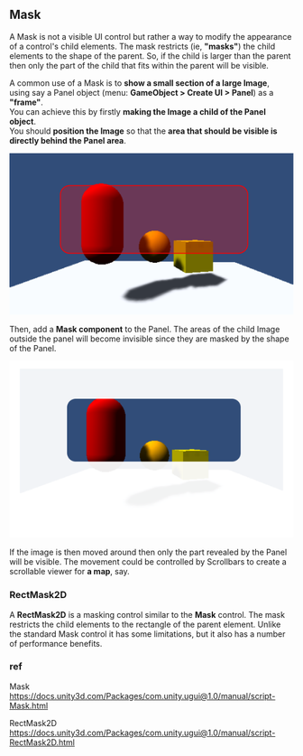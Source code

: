 ## Mask
A Mask is not a visible UI control but rather a way to modify the appearance of a control's child elements. 
The mask restricts (ie, **"masks"**) the child elements to the shape of the parent. So, if the child is larger than the parent then only the part of the child that fits within the parent will be visible.


A common use of a Mask is to **show a small section of a large Image**, \
using say a Panel object (menu: **GameObject > Create UI > Panel**) as a **"frame"**. \
You can achieve this by firstly **making the Image a child of the Panel object**. \
You should **position the Image** so that the **area that should be visible is directly behind the Panel area**.

![](./img/MaskDisabled.svg)

Then, add a **Mask component** to the Panel. The areas of the child Image outside the panel will become invisible since they are masked by the shape of the Panel.

![](./img/MaskEnabled.svg)

If the image is then moved around then only the part revealed by the Panel will be visible. The movement could be controlled by Scrollbars to create a scrollable viewer for **a map**, say.





### RectMask2D

A **RectMask2D** is a masking control similar to the **Mask** control. The mask restricts the child elements to the rectangle of the parent element. Unlike the standard Mask control it has some limitations, but it also has a number of performance benefits.

### ref 
Mask \
https://docs.unity3d.com/Packages/com.unity.ugui@1.0/manual/script-Mask.html

RectMask2D \
https://docs.unity3d.com/Packages/com.unity.ugui@1.0/manual/script-RectMask2D.html
